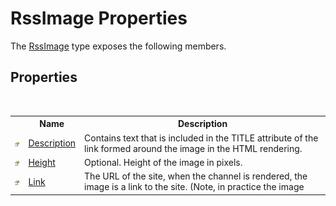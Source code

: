 # RssImage Properties
 

The <a href="49DA13EB">RssImage</a> type exposes the following members.


## Properties
&nbsp;<table><tr><th></th><th>Name</th><th>Description</th></tr><tr><td>![Public property](media/pubproperty.gif "Public property")</td><td><a href="D143F3AE">Description</a></td><td>
Contains text that is included in the TITLE attribute of the link formed around the image in the HTML rendering.</td></tr><tr><td>![Public property](media/pubproperty.gif "Public property")</td><td><a href="BB3B99A7">Height</a></td><td>
Optional. Height of the image in pixels.</td></tr><tr><td>![Public property](media/pubproperty.gif "Public property")</td><td><a href="7722BFC8">Link</a></td><td>
The URL of the site, when the channel is rendered, the image is a link to the site. (Note, in practice the image <title> and <link> should have the same value as the channel's <title> and <link>).</td></tr><tr><td>![Public property](media/pubproperty.gif "Public property")</td><td><a href="D974984F">Title</a></td><td>
Describes the image, it's used in the ALT attribute of the HTML <img> tag when the channel is rendered in HTML.</td></tr><tr><td>![Public property](media/pubproperty.gif "Public property")</td><td><a href="94FDD69B">Url</a></td><td>
URL to the gif, jpeg, or png image that represents the channel.</td></tr><tr><td>![Public property](media/pubproperty.gif "Public property")</td><td><a href="A8C3E2AD">Width</a></td><td>
Optional. Width of the image in pixels.</td></tr></table>&nbsp;
<a href="#rssimage-properties">Back to Top</a>

## See Also


#### Reference
<a href="49DA13EB">RssImage Class</a><br /><a href="683C06D0">Pelorus.Core.Rss Namespace</a><br />